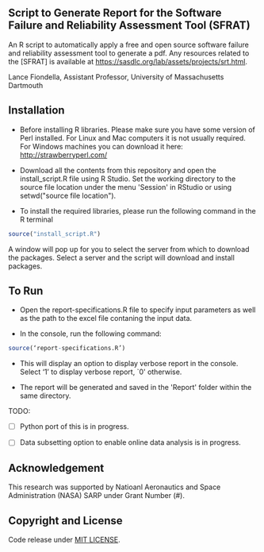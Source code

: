 Script to Generate Report for the Software Failure and Reliability Assessment Tool (SFRAT) 
--------------------------------

An R script to automatically apply a free and open source software failure and reliability assessment tool to generate a pdf. Any resources related to the [SFRAT] is available at https://sasdlc.org/lab/assets/projects/srt.html.

Lance Fiondella, Assistant Professor, University of Massachusetts Dartmouth


Installation
-------
- Before installing R libraries. Please make sure you have some version of Perl installed. For Linux and Mac computers it is not usually required. For Windows machines you can download it here: http://strawberryperl.com/

- Download all the contents from this repository and open the install_script.R file using R Studio. Set the working directory to the source file location under the menu 'Session' in RStudio or using setwd("source file location").

- To install the required libraries, please run the following command in the R terminal
```R
source("install_script.R")
```
A window will pop up for you to select the server from which to download the packages. Select a server and the script will download and install packages.

 
To Run
-------

- Open the report-specifications.R file to specify input parameters as well as the path to the excel file contaning the input data. 

- In the console, run the following command:  

```R
source(‘report-specifications.R’)
```

- This will display an option to display verbose report in the console. Select ‘1’ to display verbose report, `0' otherwise. 

- The report will be generated and saved in the 'Report' folder within the same directory.


TODO:

- [ ] Python port of this is in progress.
- [ ] Data subsetting option to enable online data analysis is in progress.


Acknowledgement
--------------
This research was supported by Natioanl Aeronautics and Space Administration (NASA) SARP under Grant Number (#).



Copyright and License
----------------------
Code release under [MIT LICENSE](https://github.com/LanceFiondella/srt.core/blob/master/LICENSE.md). 
